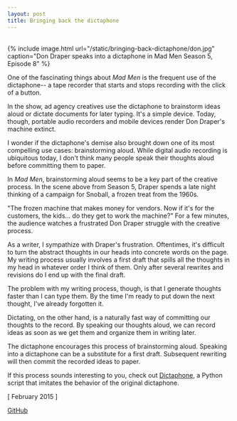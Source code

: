 ```yaml
---
layout: post
title: Bringing back the dictaphone
---
```


<br />
{% include image.html url="/static/bringing-back-dictaphone/don.jpg" caption="Don Draper speaks into a dictaphone in Mad Men Season 5, Episode 8" %}

One of the fascinating things about _Mad Men_ is the frequent use of the dictaphone-- a tape recorder that starts and stops recording with the click of a button.

In the show, ad agency creatives use the dictaphone to brainstorm ideas aloud or dictate documents for later typing. It's a simple device. Today, though, portable audio recorders and mobile devices render Don Draper's machine extinct.

I wonder if the dictaphone's demise also brought down one of its most compelling use cases: brainstorming aloud. While digital audio recording is ubiquitous today, I don't think many people speak their thoughts aloud before committing them to paper.

In _Mad Men_, brainstorming aloud seems to be a key part of the creative process. In the scene above from Season 5, Draper spends a late night thinking of a campaign for Snoball, a frozen treat from the 1960s.

"The frozen machine that makes money for vendors. Now if it's for the customers, the kids... do they get to work the machine?" For a few minutes, the audience watches a frustrated Don Draper struggle with the creative process.

As a writer, I sympathize with Draper's frustration. Oftentimes, it's difficult to turn the abstract thoughts in our heads into concrete words on the page. My writing process usually involves a first draft that spills all the thoughts in my head in whatever order I think of them. Only after several rewrites and revisions do I end up with the final draft.

The problem with my writing process, though, is that I generate thoughts faster than I can type them. By the time I'm ready to put down the next thought, I've already forgotten it.

Dictating, on the other hand, is a naturally fast way of committing our thoughts to the record. By speaking our thoughts aloud, we can record ideas as soon as we get them and organize them in writing later.

The dictaphone encourages this process of brainstorming aloud. Speaking into a dictaphone can be a substitute for a first draft. Subsequent rewriting will then commit the recorded ideas to paper.

If this process sounds interesting to you, check out [Dictaphone](https://github.com/shbhrsaha/dictaphone), a Python script that imitates the behavior of the original dictaphone.

[ February 2015 ]

[GitHub](https://github.com/shbhrsaha/dictaphone)
